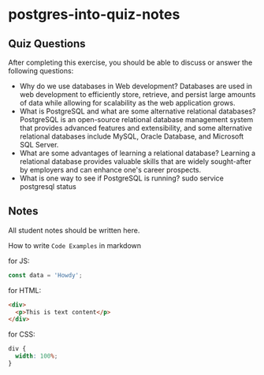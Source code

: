 # postgres-into-quiz-notes

## Quiz Questions

After completing this exercise, you should be able to discuss or answer the following questions:

- Why do we use databases in Web development?
  Databases are used in web development to efficiently store, retrieve, and persist large amounts of data while allowing for scalability as the web application grows.
- What is PostgreSQL and what are some alternative relational databases?
  PostgreSQL is an open-source relational database management system that provides advanced features and extensibility, and some alternative relational databases include MySQL, Oracle Database, and Microsoft SQL Server.
- What are some advantages of learning a relational database?
  Learning a relational database provides valuable skills that are widely sought-after by employers and can enhance one's career prospects.
- What is one way to see if PostgreSQL is running?
  sudo service postgresql status

## Notes

All student notes should be written here.

How to write `Code Examples` in markdown

for JS:

```javascript
const data = 'Howdy';
```

for HTML:

```html
<div>
  <p>This is text content</p>
</div>
```

for CSS:

```css
div {
  width: 100%;
}
```
